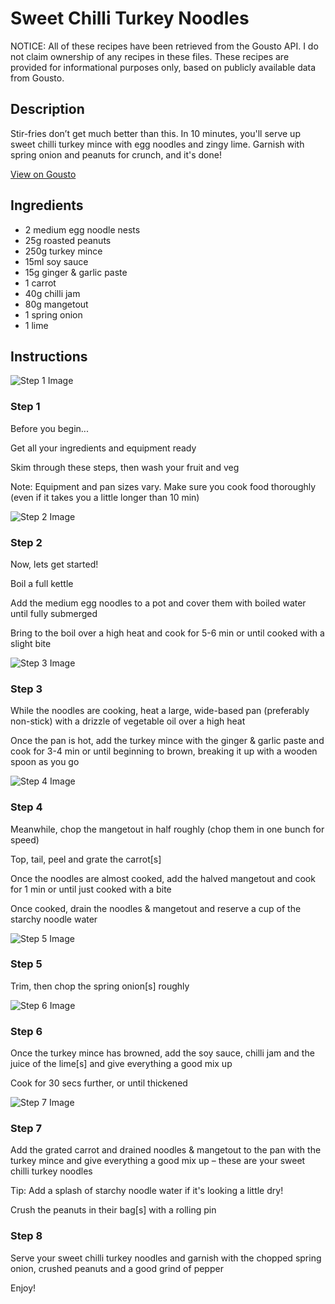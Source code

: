 # Sweet Chilli Turkey Noodles

NOTICE: All of these recipes have been retrieved from the Gousto API. I do not claim ownership of any recipes in these files. These recipes are provided for informational purposes only, based on publicly available data from Gousto.

## Description

Stir-fries don’t get much better than this. In 10 minutes, you'll serve up sweet chilli turkey mince with egg noodles and zingy lime. Garnish with spring onion and peanuts for crunch, and it's done!

[View on Gousto](https://www.gousto.co.uk/recipes/cookbook/sweet-chilli-pork-noodles)

## Ingredients

- 2 medium egg noodle nests
- 25g roasted peanuts
- 250g turkey mince
- 15ml soy sauce
- 15g ginger & garlic paste
- 1 carrot
- 40g chilli jam
- 80g mangetout
- 1 spring onion
- 1 lime

## Instructions

![Step 1 Image](https://production-media.gousto.co.uk/cms/recipe-step-image/Admin-10mm-Step-1-1612374796484-x200.jpg)

### Step 1

Before you begin...

Get all your ingredients and equipment ready

Skim through these steps, then wash your fruit and veg

Note: Equipment and pan sizes vary. Make sure you cook food thoroughly (even if it takes you a little longer than 10 min)

![Step 2 Image](https://production-media.gousto.co.uk/cms/recipe-step-image/2027-Step-2-x200.jpg)

### Step 2

Now, lets get started!

Boil a full kettle

Add the medium egg noodles to a pot and cover them with boiled water until fully submerged

Bring to the boil over a high heat and cook for 5-6 min or until cooked with a slight bite

![Step 3 Image](https://production-media.gousto.co.uk/cms/recipe-step-image/2027-Step-3-x200.jpg)

### Step 3

While the noodles are cooking, heat a large, wide-based pan (preferably non-stick) with a drizzle of vegetable oil over a high heat

Once the pan is hot, add the turkey mince with the ginger & garlic paste and cook for 3-4 min or until beginning to brown, breaking it up with a wooden spoon as you go

![Step 4 Image](https://production-media.gousto.co.uk/cms/recipe-step-image/2027-Step-4-x200.jpg)

### Step 4

Meanwhile, chop the mangetout in half roughly (chop them in one bunch for speed)

Top, tail, peel and grate the carrot<span class="text-danger">[s]</span>

Once the noodles are almost cooked, add the halved mangetout and cook for 1 min or until just cooked with a bite

Once cooked, drain the noodles & mangetout and reserve a cup of the starchy noodle water

![Step 5 Image](https://production-media.gousto.co.uk/cms/recipe-step-image/2027-Step-5-x200.jpg)

### Step 5

Trim, then chop the spring onion<span class="text-danger">[s]</span> roughly

![Step 6 Image](https://production-media.gousto.co.uk/cms/recipe-step-image/2027-Step-6-x200.jpg)

### Step 6

Once the turkey mince has browned, add<span class="text-danger"> </span>the soy sauce, chilli jam and the juice of the lime<span class="text-danger">[s]</span> and give everything a good mix up

Cook for 30 secs further, or until thickened

![Step 7 Image](https://production-media.gousto.co.uk/cms/recipe-step-image/2027-Step-7-x200.jpg)

### Step 7

Add the grated carrot and drained noodles & mangetout to the pan with the turkey mince and give everything a good mix up – these are your sweet chilli turkey noodles

Tip: Add a splash of starchy noodle water if it's looking a little dry!

Crush the peanuts in their bag<span class="text-danger">[s]</span> with a rolling pin

### Step 8

Serve your sweet chilli turkey noodles and garnish with the chopped spring onion, crushed peanuts and a good grind of pepper

Enjoy!

